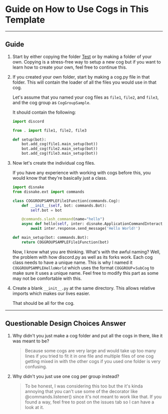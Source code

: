 # Guide on How to Use Cogs in This Template

---

## Guide

1. Start by either copying the folder [Test](https://github.com/NovaProtocol/DisnakeBotTemplate/tree/master/src/cogs/Test) or by making a folder of your own. Copying is a stress-free way to setup a new cog but if you want to learn how to create your own, feel free to continue this.


2. If you created your own folder, start by making a cog.py file in that folder. This will contain the loader of all the files you would use in that cog.
   
   Let's assume that you named your cog files as `file1`, `file2`, and `file3`, and the cog group as `CogGroupSample`.

   It should contain the following:

   ```python
   import discord
   
   from . import file1, file2, file3
   
   def setup(bot):
       bot.add_cog(file1.main_setup(bot))
       bot.add_cog(file2.main_setup(bot))
       bot.add_cog(file3.main_setup(bot))
   ```
   

3. Now let's create the individual cog files.
   
   If you have any experience with working with cogs before this, you would know that they're basically just a class.
   ```python
   import disnake
   from disnake.ext import commands
   
   class COGGROUPSAMPLEFile1Function(commands.Cog):
       def __init__(self, bot: commands.Bot):
           self.bot = bot
   
       @commands.slash_command(name="hello")
       async def hello(self, inter: disnake.ApplicationCommandInteraction):
           await inter.response.send_message('Hello World!')
   
   def main_setup(bot: commands.Bot):
       return COGGROUPSAMPLEFile1Function(bot)
   ```
   Now, I know what you are thinking. What's with the awful naming? Well, the problem with how discord.py as well as its forks work. Each cog class needs to have a unique name. This is why I named it `COGGROUPSAMPLEHelloWorld` which uses the format `COGGROUP`+`SubCog` to make sure it uses a unique name. Feel free to modify this part as some may not be comfortable with this.
   

4. Create a blank `__init__.py` at the same directory. This allows relative imports which makes our lives easier.

   That should be all for the cog.

---

## Questionable Design Choices Answer

1. Why didn't you just make a cog folder and put all the cogs in there, like it was meant to be?
   
   > Because some cogs are very large and would take up too many lines if you tried to fit it in one file and multiple files of one cog getting mixed in with the other cogs if you used one folder is very confusing.


2. Why didn't you just use one cog per group instead?

   > To be honest, I was considering this too but the it's kinda annoying that you can't use some of the decorator like @commands.listener() since it's not meant to work like that. If you found a way, feel free to post on the issues tab so I can have a look at it.
